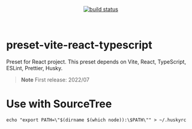 <p align="center">
  <a href="https://github.com/Yoshida24/preset-vite-react-typescript/actions/workflows/test.yml"><img src="https://github.com/Yoshida24/preset-vite-react-typescript/actions/workflows/test/badge.svg?branch=main" alt="build status"></a>
</p>
<br/>

# preset-vite-react-typescript
Preset for React project. This preset depends on Vite, React, TypeScript, ESLint, Prettier, Husky.

> **Note**
> First release: 2022/07

# Use with SourceTree

```
echo "export PATH=\"$(dirname $(which node)):\$PATH\"" > ~/.huskyrc
```